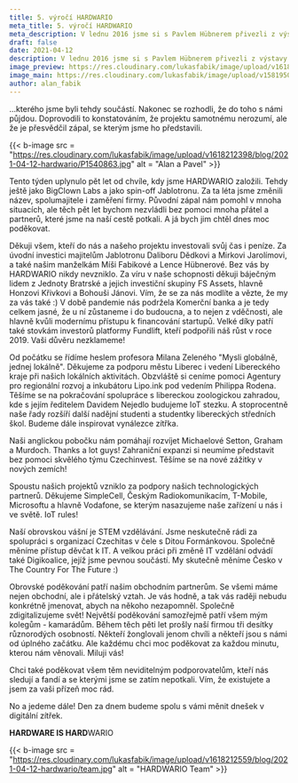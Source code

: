 ```yaml
---
title: 5. výročí HARDWARIO
meta_title: 5. výročí HARDWARIO
meta_description: V lednu 2016 jsme si s Pavlem Hübnerem přivezli z výstavy CES Las Vegas bláznivý nápad IoT stavebnice, který jsme ještě bláznivěji pojmenovali BigClown. Přesně si pamatuji minutové ticho po prezentaci tohoto projektu majitelům Jablotronu...
draft: false
date: 2021-04-12
description: V lednu 2016 jsme si s Pavlem Hübnerem přivezli z výstavy CES Las Vegas bláznivý nápad IoT stavebnice, který jsme ještě bláznivěji pojmenovali BigClown. Přesně si pamatuji minutové ticho po prezentaci tohoto projektu majitelům Jablotronu...
image_preview: https://res.cloudinary.com/lukasfabik/image/upload/v1618212559/blog/2021-04-12-hardwario/preview2.jpg
image_main: https://res.cloudinary.com/lukasfabik/image/upload/v1581950249/blog/wide_placeholder.jpg
author: alan_fabik
---
```


...kterého jsme byli tehdy součástí. Nakonec se rozhodli, že do toho s námi půjdou. Doprovodili to konstatováním, že projektu samotnému nerozumí, ale že je přesvědčil zápal, se kterým jsme ho představili. 

{{< b-image src = "https://res.cloudinary.com/lukasfabik/image/upload/v1618212398/blog/2021-04-12-hardwario/P1540863.jpg" alt = "Alan a Pavel" >}}

Tento týden uplynulo pět let od chvíle, kdy jsme HARDWARIO založili. Tehdy ještě jako BigClown Labs a jako spin-off Jablotronu. Za ta léta jsme změnili název, spolumajitele i zaměření firmy. Původní zápal nám pomohl v mnoha situacích, ale těch pět let bychom nezvládli bez pomoci mnoha přátel a partnerů, které jsme na naší cestě potkali. A já bych jim chtěl dnes moc poděkovat. 

Děkuji všem, kteří do nás a našeho projektu investovali svůj čas i peníze. Za úvodní investici majitelům Jablotronu Daliboru Dědkovi a Mirkovi Jarolímovi, a také našim manželkám Míši Fabikové a Lence Hübnerové. Bez vás by HARDWARIO nikdy nevzniklo. Za víru v naše schopnosti děkuji báječným lidem z Jednoty Bratrské a jejich investiční skupiny FS Assets, hlavně Honzovi Křivkovi a Bohouši Jánovi. Vím, že se za nás modlíte a vězte, že my za vás také :) V době pandemie nás podržela Komerční banka a je tedy celkem jasné, že u ní zůstaneme i do budoucna, a to nejen z vděčnosti, ale hlavně kvůli modernímu přístupu k financování startupů. Velké díky patří také stovkám investorů platformy Fundlift, kteří podpořili náš růst v roce 2019. Vaši důvěru nezklameme!

Od počátku se řídíme heslem profesora Milana Zeleného "Mysli globálně, jednej lokálně". Děkujeme za podporu městu Liberec i vedení Libereckého kraje při našich lokálních aktivitách. Obzvláště si ceníme pomoci Agentury pro regionální rozvoj a inkubátoru Lipo.ink pod vedením Philippa Rodena. Těšíme se na pokračování spolupráce s libereckou zoologickou zahradou, kde s jejím ředitelem Davidem Nejedlo budujeme IoT stezku. A stoprocentně naše řady rozšíří další nadějní studenti a studentky libereckých středních škol. Budeme dále inspirovat vynálezce zítřka.

Naši anglickou pobočku nám pomáhají rozvíjet Michaelové Setton, Graham a Murdoch. Thanks a lot guys! Zahraniční expanzi si neumíme představit bez pomoci skvělého týmu Czechinvest. Těšíme se na nové zážitky v nových zemích! 

Spoustu našich projektů vzniklo za podpory našich technologických partnerů. Děkujeme SimpleCell, Českým Radiokomunikacím, T-Mobile, Microsoftu a hlavně Vodafone, se kterým nasazujeme naše zařízení u nás i ve světě. IoT rules!

Naší obrovskou vášní je STEM vzdělávání. Jsme neskutečně rádi za spolupráci s organizací Czechitas v čele s Ditou Formánkovou. Společně měníme přístup děvčat k IT. A velkou práci při změně IT vzdělání odvádí také Digikoalice, jejíž jsme pevnou součástí. My skutečně měníme Česko v The Country For The Future :)

Obrovské poděkování patří našim obchodním partnerům. Se všemi máme nejen obchodní, ale i přátelský vztah. Je vás hodně, a tak vás raději nebudu konkrétně jmenovat, abych na někoho nezapomněl. Společně zdigitalizujeme svět!
Největší poděkování samozřejmě patří všem mým kolegům - kamarádům. Během těch pěti let prošly naší firmou tři desítky různorodých osobností. Někteří žonglovali jenom chvíli a někteří jsou s námi od úplného začátku. Ale každému chci moc poděkovat za každou minutu, kterou nám věnovali. Miluji vás!

Chci také poděkovat všem těm neviditelným podporovatelům, kteří nás sledují a fandí a se kterými jsme se zatím nepotkali. Vím, že existujete a jsem za vaši přízeň moc rád. 

No a jedeme dále! Den za dnem budeme spolu s vámi měnit dnešek v digitální zítřek.

**HARDWARE IS HARD**WARIO

{{< b-image src = "https://res.cloudinary.com/lukasfabik/image/upload/v1618212559/blog/2021-04-12-hardwario/team.jpg" alt = "HARDWARIO Team" >}}